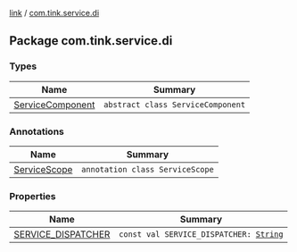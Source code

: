 [link](../index.md) / [com.tink.service.di](./index.md)

## Package com.tink.service.di

### Types

| Name | Summary |
|---|---|
| [ServiceComponent](-service-component/index.md) | `abstract class ServiceComponent` |

### Annotations

| Name | Summary |
|---|---|
| [ServiceScope](-service-scope/index.md) | `annotation class ServiceScope` |

### Properties

| Name | Summary |
|---|---|
| [SERVICE_DISPATCHER](-s-e-r-v-i-c-e_-d-i-s-p-a-t-c-h-e-r.md) | `const val SERVICE_DISPATCHER: `[`String`](https://kotlinlang.org/api/latest/jvm/stdlib/kotlin/-string/index.html) |
